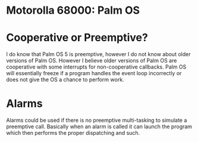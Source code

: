 # Motorolla 68000: Palm OS

# Cooperative or Preemptive?

I do know that Palm OS 5 is preemptive, however I do not know about older
versions of Palm OS. However I believe older versions of Palm OS are
cooperative with some interrupts for non-cooperative callbacks. Palm OS
will essentially freeze if a program handles the event loop incorrectly or
does not give the OS a chance to perform work.

# Alarms

Alarms could be used if there is no preemptive multi-tasking to simulate a
preemptive call. Basically when an alarm is called it can launch the program
which then performs the proper dispatching and such.
